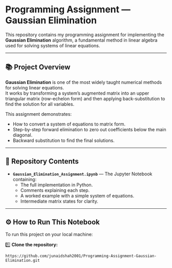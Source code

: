 # Programming Assignment — Gaussian Elimination

This repository contains my programming assignment for implementing the **Gaussian Elimination** algorithm, a fundamental method in linear algebra used for solving systems of linear equations.

---

## 📚 Project Overview

**Gaussian Elimination** is one of the most widely taught numerical methods for solving linear equations.  
It works by transforming a system’s augmented matrix into an upper triangular matrix (row-echelon form) and then applying back-substitution to find the solution for all variables.

This assignment demonstrates:
- How to convert a system of equations to matrix form.
- Step-by-step forward elimination to zero out coefficients below the main diagonal.
- Backward substitution to find the final solutions.

---

## 📂 Repository Contents

- **`Gaussian_Elimination_Assignment.ipynb`** — The Jupyter Notebook containing:
  - The full implementation in Python.
  - Comments explaining each step.
  - A worked example with a simple system of equations.
  - Intermediate matrix states for clarity.

---

## ⚙️ How to Run This Notebook

To run this project on your local machine:

1️⃣ **Clone the repository:**
```
https://github.com/junaidshah2001/Programming-Assignment-Gaussian-Elimination.git
